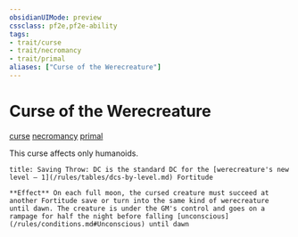 ```yaml
---
obsidianUIMode: preview
cssclass: pf2e,pf2e-ability
tags:
- trait/curse
- trait/necromancy
- trait/primal
aliases: ["Curse of the Werecreature"]
---
```

# Curse of the Werecreature
[curse](/rules/traits/curse.md)  [necromancy](/rules/traits/necromancy.md)  [primal](/rules/traits/primal.md)  

This curse affects only humanoids.

```ad-inline-affliction
title: Saving Throw: DC is the standard DC for the [werecreature's new level – 1](/rules/tables/dcs-by-level.md) Fortitude

**Effect** On each full moon, the cursed creature must succeed at another Fortitude save or turn into the same kind of werecreature until dawn. The creature is under the GM's control and goes on a rampage for half the night before falling [unconscious](/rules/conditions.md#Unconscious) until dawn
```